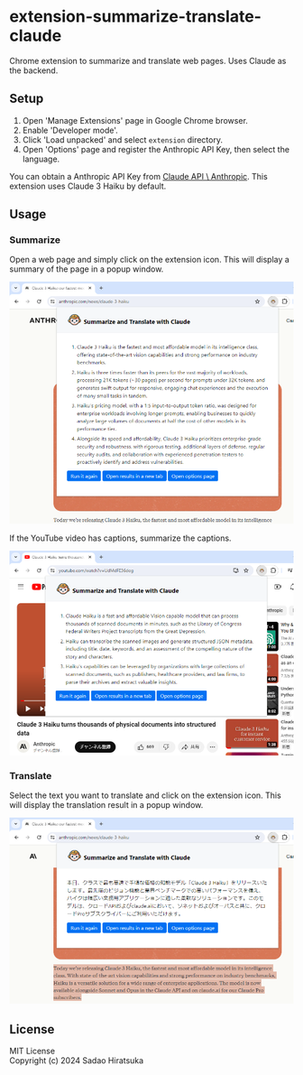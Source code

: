 # extension-summarize-translate-claude

Chrome extension to summarize and translate web pages. Uses Claude as the backend.

## Setup

1. Open 'Manage Extensions' page in Google Chrome browser.
2. Enable 'Developer mode'.
3. Click 'Load unpacked' and select `extension` directory.
4. Open 'Options' page and register the Anthropic API Key, then select the language.

You can obtain a Anthropic API Key from [Claude API \ Anthropic](https://www.anthropic.com/api).
This extension uses Claude 3 Haiku by default.

## Usage

### Summarize

Open a web page and simply click on the extension icon.
This will display a summary of the page in a popup window.

![Summarize](img/screenshot_summarize.png)

If the YouTube video has captions, summarize the captions.

![Summarize - YouTube](img/screenshot_youtube.png)

### Translate

Select the text you want to translate and click on the extension icon.
This will display the translation result in a popup window.

![Translate](img/screenshot_translate.png)

## License

MIT License  
Copyright (c) 2024 Sadao Hiratsuka
